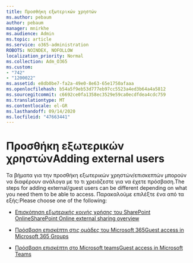 ```yaml
---
title: Προσθήκη εξωτερικών χρηστών
ms.author: pebaum
author: pebaum
manager: mnirkhe
ms.audience: Admin
ms.topic: article
ms.service: o365-administration
ROBOTS: NOINDEX, NOFOLLOW
localization_priority: Normal
ms.collection: Adm_O365
ms.custom:
- "742"
- "1200022"
ms.assetid: e8db0be7-fa2a-49e0-8e63-65e1750afaaa
ms.openlocfilehash: b54a5f9eb53d777eb97cc5523a4ed3b64a4a5812
ms.sourcegitcommit: c6692ce0fa1358ec3529e59ca0ecdfdea4cdc759
ms.translationtype: MT
ms.contentlocale: el-GR
ms.lasthandoff: 09/14/2020
ms.locfileid: "47663441"
---
```

# <a name="adding-external-users"></a><span data-ttu-id="20549-102">Προσθήκη εξωτερικών χρηστών</span><span class="sxs-lookup"><span data-stu-id="20549-102">Adding external users</span></span>

<span data-ttu-id="20549-103">Τα βήματα για την προσθήκη εξωτερικών χρηστών/επισκεπτών μπορούν να διαφέρουν ανάλογα με το τι χρειάζεστε για να έχετε πρόσβαση.</span><span class="sxs-lookup"><span data-stu-id="20549-103">The steps for adding external/guest users can be different depending on what you need them to be able to access.</span></span> <span data-ttu-id="20549-104">Παρακαλούμε επιλέξτε ένα από τα εξής:</span><span class="sxs-lookup"><span data-stu-id="20549-104">Please choose one of the following:</span></span>
  
- [<span data-ttu-id="20549-105">Επισκόπηση εξωτερικής κοινής χρήσης του SharePoint Online</span><span class="sxs-lookup"><span data-stu-id="20549-105">SharePoint Online external sharing overview</span></span>](https://docs.microsoft.com/sharepoint/external-sharing-overview)

- [<span data-ttu-id="20549-106">Πρόσβαση επισκέπτη στις ομάδες του Microsoft 365</span><span class="sxs-lookup"><span data-stu-id="20549-106">Guest access in Microsoft 365 Groups</span></span>](https://support.office.com/article/guest-access-in-office-365-groups-bfc7a840-868f-4fd6-a390-f347bf51aff6)

- [<span data-ttu-id="20549-107">Πρόσβαση επισκέπτη στο Microsoft teams</span><span class="sxs-lookup"><span data-stu-id="20549-107">Guest access in Microsoft Teams</span></span>](https://docs.microsoft.com/microsoftteams/guest-access-checklist)
